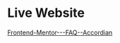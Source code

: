 # Live Website
[Frontend-Mentor---FAQ--Accordian](https://frontend-mentor-faq-accordion-card-eight.vercel.app/)
